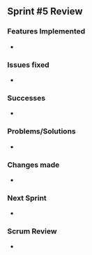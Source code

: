 ## Sprint #5 Review

### Features Implemented

- 

### Issues fixed

- 

### Successes

 - 

###  Problems/Solutions

 - 

### Changes made

 - 

### Next Sprint

 - 

### Scrum Review

 - 